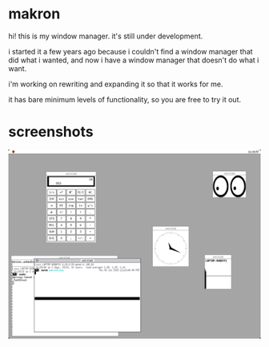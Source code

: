 # makron
hi! this is my window manager. it's still under development.

i started it a few years ago because i couldn't find a window manager that
did what i wanted, and now i have a window manager that doesn't do what i want.

i'm working on rewriting and expanding it so that it works for me.

it has bare minimum levels of functionality, so you are free to try it out.

screenshots
===========

![photo of makron in use with several client applications](makron.png)